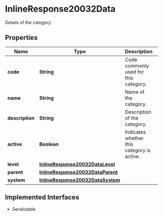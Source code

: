 

# InlineResponse20032Data

Details of the category.

## Properties

Name | Type | Description | Notes
------------ | ------------- | ------------- | -------------
**code** | **String** | Code commonly used for this category. |  [optional]
**name** | **String** | Name of the category. |  [optional]
**description** | **String** | Description of the category. |  [optional]
**active** | **Boolean** | Indicates whether this category is active. |  [optional]
**level** | [**InlineResponse20032DataLevel**](InlineResponse20032DataLevel.md) |  |  [optional]
**parent** | [**InlineResponse20032DataParent**](InlineResponse20032DataParent.md) |  |  [optional]
**system** | [**InlineResponse20032DataSystem**](InlineResponse20032DataSystem.md) |  |  [optional]


## Implemented Interfaces

* Serializable


